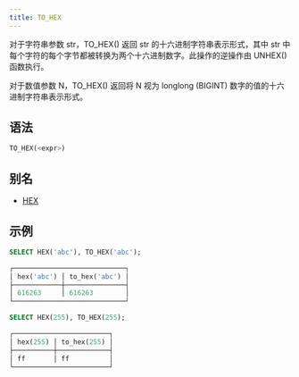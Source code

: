 ```yaml
---
title: TO_HEX
---
```


对于字符串参数 str，TO_HEX() 返回 str 的十六进制字符串表示形式，其中 str 中每个字符的每个字节都被转换为两个十六进制数字。此操作的逆操作由 UNHEX() 函数执行。

对于数值参数 N，TO_HEX() 返回将 N 视为 longlong (BIGINT) 数字的值的十六进制字符串表示形式。

## 语法

```sql
TO_HEX(<expr>)
```

## 别名

- [HEX](../06-string-functions/hex.md)

## 示例

```sql
SELECT HEX('abc'), TO_HEX('abc');

┌────────────────────────────┐
│ hex('abc') │ to_hex('abc') │
├────────────┼───────────────┤
│ 616263     │ 616263        │
└────────────────────────────┘

SELECT HEX(255), TO_HEX(255);

┌────────────────────────┐
│ hex(255) │ to_hex(255) │
├──────────┼─────────────┤
│ ff       │ ff          │
└────────────────────────┘
```